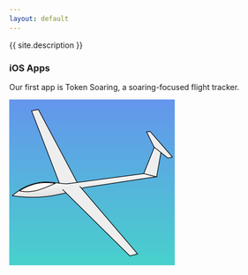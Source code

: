 ```yaml
---
layout: default
---
```


{{ site.description }}

<div class="spacer">
<h3>iOS Apps</h3>
</div>

Our first app is Token Soaring, a soaring-focused flight tracker.

<div class="app">
    <img src="/assets/img/tokensoaring.png" />
</div>